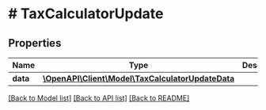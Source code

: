 # # TaxCalculatorUpdate

## Properties

Name | Type | Description | Notes
------------ | ------------- | ------------- | -------------
**data** | [**\OpenAPI\Client\Model\TaxCalculatorUpdateData**](TaxCalculatorUpdateData.md) |  |

[[Back to Model list]](../../README.md#models) [[Back to API list]](../../README.md#endpoints) [[Back to README]](../../README.md)
